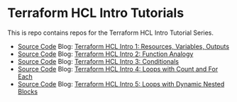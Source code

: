 # Terraform HCL Intro Tutorials

This is repo contains repos for the Terraform HCL Intro Tutorial Series.

* [Source Code](1-intro-basics) Blog: [Terraform HCL Intro 1: Resources, Variables, Outputs](https://blog.boltops.com/2020/10/01/terraform-hcl-resources-variables-outputs)
* [Source Code](2-function-analagy) Blog: [Terraform HCL Intro 2: Function Analogy](https://blog.boltops.com/2020/10/02/terraform-hcl-function-analogy)
* [Source Code](3-conditionals) Blog: [Terraform HCL Intro 3: Conditionals](https://blog.boltops.com/2020/10/03/terraform-hcl-conditional-logic)
* [Source Code](4-loops-count-for-each) Blog: [Terraform HCL Intro 4: Loops with Count and For Each](https://blog.boltops.com/2020/10/04/terraform-hcl-loops-with-count-and-for-each)
* [Source Code](5-dynamic-nested-blocks) Blog: [Terraform HCL Intro 5: Loops with Dynamic Nested Blocks](https://blog.boltops.com/2020/10/05/terraform-hcl-loops-with-dynamic-block)

